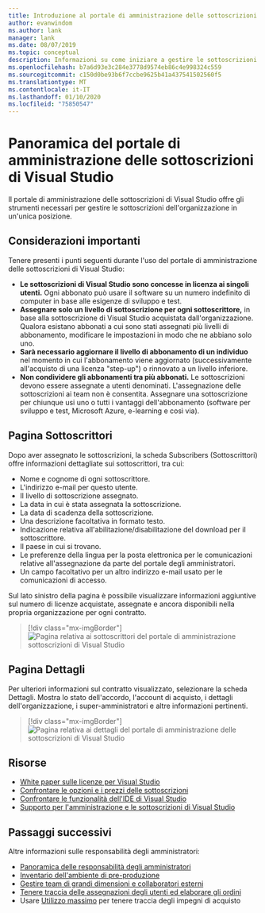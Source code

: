 ```yaml
---
title: Introduzione al portale di amministrazione delle sottoscrizioni | Visual Studio Marketplace
author: evanwindom
ms.author: lank
manager: lank
ms.date: 08/07/2019
ms.topic: conceptual
description: Informazioni su come iniziare a gestire le sottoscrizioni di Visual Studio dell'organizzazione con il portale di amministrazione delle sottoscrizioni.
ms.openlocfilehash: b7a6d93e3c284e3778d9574eb86c4e998324c559
ms.sourcegitcommit: c150d0be93b6f7ccbe9625b41a437541502560f5
ms.translationtype: MT
ms.contentlocale: it-IT
ms.lasthandoff: 01/10/2020
ms.locfileid: "75850547"
---
```

# <a name="overview-of-the-visual-studio-subscriptions-administrator-portal"></a>Panoramica del portale di amministrazione delle sottoscrizioni di Visual Studio

Il portale di amministrazione delle sottoscrizioni di Visual Studio offre gli strumenti necessari per gestire le sottoscrizioni dell'organizzazione in un'unica posizione. 

## <a name="important-considerations"></a>Considerazioni importanti
Tenere presenti i punti seguenti durante l'uso del portale di amministrazione delle sottoscrizioni di Visual Studio:
- **Le sottoscrizioni di Visual Studio sono concesse in licenza ai singoli utenti.** Ogni abbonato può usare il software su un numero indefinito di computer in base alle esigenze di sviluppo e test.
- **Assegnare solo un livello di sottoscrizione per ogni sottoscrittore,** in base alla sottoscrizione di Visual Studio acquistata dall'organizzazione. Qualora esistano abbonati a cui sono stati assegnati più livelli di abbonamento, modificare le impostazioni in modo che ne abbiano solo uno.
- **Sarà necessario aggiornare il livello di abbonamento di un individuo** nel momento in cui l'abbonamento viene aggiornato (successivamente all'acquisto di una licenza "step-up") o rinnovato a un livello inferiore.
- **Non condividere gli abbonamenti tra più abbonati.** Le sottoscrizioni devono essere assegnate a utenti denominati.  L'assegnazione delle sottoscrizioni ai team non è consentita.  Assegnare una sottoscrizione per chiunque usi uno o tutti i vantaggi dell'abbonamento (software per sviluppo e test, Microsoft Azure, e-learning e così via).

## <a name="the-subscribers-page"></a>Pagina Sottoscrittori
Dopo aver assegnato le sottoscrizioni, la scheda Subscribers (Sottoscrittori) offre informazioni dettagliate sui sottoscrittori, tra cui:
- Nome e cognome di ogni sottoscrittore.
- L'indirizzo e-mail per questo utente.
- Il livello di sottoscrizione assegnato.
- La data in cui è stata assegnata la sottoscrizione.
- La data di scadenza della sottoscrizione.
- Una descrizione facoltativa in formato testo.
- Indicazione relativa all'abilitazione/disabilitazione del download per il sottoscrittore.
- Il paese in cui si trovano.
- Le preferenze della lingua per la posta elettronica per le comunicazioni relative all'assegnazione da parte del portale degli amministratori.
- Un campo facoltativo per un altro indirizzo e-mail usato per le comunicazioni di accesso.

Sul lato sinistro della pagina è possibile visualizzare informazioni aggiuntive sul numero di licenze acquistate, assegnate e ancora disponibili nella propria organizzazione per ogni contratto.
> [!div class="mx-imgBorder"]
> ![Pagina relativa ai sottoscrittori del portale di amministrazione sottoscrizioni di Visual Studio](_img/using-admin-portal/subscribers-page.png)

## <a name="the-details-page"></a>Pagina Dettagli
Per ulteriori informazioni sul contratto visualizzato, selezionare la scheda Dettagli. Mostra lo stato dell'accordo, l'account di acquisto, i dettagli dell'organizzazione, i super-amministratori e altre informazioni pertinenti.
> [!div class="mx-imgBorder"]
> ![Pagina relativa ai dettagli del portale di amministrazione delle sottoscrizioni di Visual Studio](_img/using-admin-portal/details-page.png)

## <a name="resources"></a>Risorse
- [White paper sulle licenze per Visual Studio](https://visualstudio.microsoft.com/wp-content/uploads/2019/06/Visual-Studio-Licensing-Whitepaper-May-2019.pdf)
- [Confrontare le opzioni e i prezzi delle sottoscrizioni](https://visualstudio.microsoft.com/vs/pricing)
- [Confrontare le funzionalità dell'IDE di Visual Studio](https://visualstudio.microsoft.com/vs/compare)
- [Supporto per l'amministrazione e le sottoscrizioni di Visual Studio](https://visualstudio.microsoft.com/support/support-overview-vs)

## <a name="next-steps"></a>Passaggi successivi
Altre informazioni sulle responsabilità degli amministratori:
- [Panoramica delle responsabilità degli amministratori](admin-responsibilities.md)
- [Inventario dell'ambiente di pre-produzione](admin-inventory.md)
- [Gestire team di grandi dimensioni e collaboratori esterni](manage-teams.md)
- [Tenere traccia delle assegnazioni degli utenti ed elaborare gli ordini](assignments-orders.md)
- Usare [Utilizzo massimo](maximum-usage.md) per tenere traccia degli impegni di acquisto
